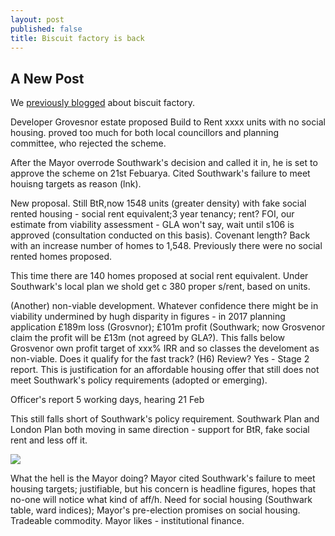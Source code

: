 ```yaml
---
layout: post
published: false
title: Biscuit factory is back
---
```

## A New Post
We [previously blogged](http://35percent.org/2018-09-25-grosvenor-taking-the-biscuit-factory/) about biscuit factory.

Developer Grovesnor estate proposed Build to Rent xxxx units with no social housing.  proved too much for both local councillors and planning committee, who rejected the scheme.

After the Mayor overrode Southwark's decision and called it in, he is set to approve the scheme on 21st Febuarya. Cited Southwark's failure to meet houisng targets as reason (lnk).

New proposal. Still BtR,now 1548 units (greater density) with fake social rented housing - social rent equivalent;3 year tenancy; rent? FOI, our estimate from viability assessment - GLA won't say, wait until s106 is approved (consultation conducted on this basis).  Covenant length? 
Back with an increase number of homes to 1,548. Previously there were no social rented homes proposed.

This time there are 140 homes proposed at social rent equivalent.  Under Southwark's local plan we shold get c 380 proper s/rent, based on units.

(Another) non-viable development. Whatever confidence there might be in viability undermined by hugh disparity in figures - in 2017 planning application £189m loss (Grosvnor); £101m profit (Southwark; now Grosvenor claim the profit will be £13m (not agreed by GLA?).  This falls below Grosvenor own profit target of xxx% IRR and so classes the develoment as  non-viable.  Does it qualify for the fast track? (H6) Review? Yes - Stage 2 report.  This is justification for an affordable housing offer that still does not meet Southwark's policy requirements (adopted or emerging).

Officer's report 5 working days, hearing 21 Feb 

This still falls short of Southwark's policy requirement. Southwark Plan and London Plan both moving in same direction - support for BtR, fake social rent and less off it.

![](http://35percent.org/img/biscuitoutputs.png)

What the hell is the Mayor doing?  Mayor cited Southwark's failure to meet housing targets; justifiable, but his concern is headline figures, hopes that no-one will notice what kind of aff/h. Need for social housing (Southwark table, ward indices); Mayor's pre-election promises on social housing. Tradeable commodity. Mayor likes - institutional finance.
